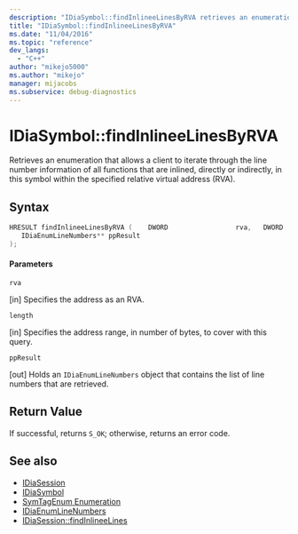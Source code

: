 ```yaml
---
description: "IDiaSymbol::findInlineeLinesByRVA retrieves an enumeration that allows a client to iterate through the line number information of all functions that are inlined, directly or indirectly, in this symbol within the specified relative virtual address (RVA)."
title: "IDiaSymbol::findInlineeLinesByRVA"
ms.date: "11/04/2016"
ms.topic: "reference"
dev_langs:
  - "C++"
author: "mikejo5000"
ms.author: "mikejo"
manager: mijacobs
ms.subservice: debug-diagnostics
---
```

# IDiaSymbol::findInlineeLinesByRVA

Retrieves an enumeration that allows a client to iterate through the line number information of all functions that are inlined, directly or indirectly, in this symbol within the specified relative virtual address (RVA).

## Syntax

```C++
HRESULT findInlineeLinesByRVA (    DWORD                 rva,   DWORD                 length,
   IDiaEnumLineNumbers** ppResult
);
```

#### Parameters
 `rva`

[in] Specifies the address as an RVA.

 `length`

[in] Specifies the address range, in number of bytes, to cover with this query.

 `ppResult`

[out] Holds an `IDiaEnumLineNumbers` object that contains the list of line numbers that are retrieved.

## Return Value
 If successful, returns `S_OK`; otherwise, returns an error code.

## See also
- [IDiaSession](../../debugger/debug-interface-access/idiasession.md)
- [IDiaSymbol](../../debugger/debug-interface-access/idiasymbol.md)
- [SymTagEnum Enumeration](../../debugger/debug-interface-access/symtagenum.md)
- [IDiaEnumLineNumbers](../../debugger/debug-interface-access/idiaenumlinenumbers.md)
- [IDiaSession::findInlineeLines](../../debugger/debug-interface-access/idiasession-findinlineelines.md)
